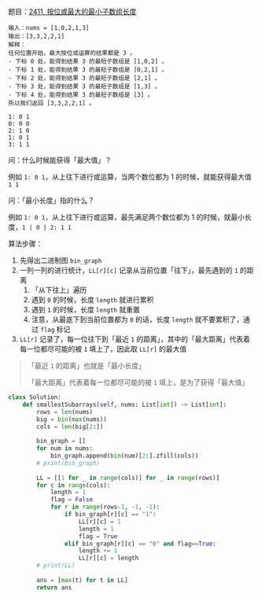题目：[2411. 按位或最大的最小子数组长度](https://leetcode.cn/problems/smallest-subarrays-with-maximum-bitwise-or/)

```
输入：nums = [1,0,2,1,3]
输出：[3,3,2,2,1]
解释：
任何位置开始，最大按位或运算的结果都是 3 。
- 下标 0 处，能得到结果 3 的最短子数组是 [1,0,2] 。
- 下标 1 处，能得到结果 3 的最短子数组是 [0,2,1] 。
- 下标 2 处，能得到结果 3 的最短子数组是 [2,1] 。
- 下标 3 处，能得到结果 3 的最短子数组是 [1,3] 。
- 下标 4 处，能得到结果 3 的最短子数组是 [3] 。
所以我们返回 [3,3,2,2,1] 。
```



```
1: 0 1
0: 0 0
2: 1 0
1: 0 1
3: 1 1
```

问：什么时候能获得「最大值」？

例如 `1: 0 1`，从上往下进行或运算，当两个数位都为 1 的时候，就能获得最大值 `1 1`

问：「最小长度」指的什么？

例如 `1: 0 1`，从上往下进行或运算，最先满足两个数位都为 1 的时候，就最小长度，`1 | 0 | 2: 1 1`

算法步骤：

1. 先得出二进制图 `bin_graph`
2. 一列一列的进行统计，`LL[r][c]` 记录从当前位置「往下」，最先遇到的 `1` 的距离
    1. 「从下往上」遍历
    2. 遇到 `0` 的时候，长度 `length` 就进行累积
    3. 遇到 `1` 的时候，长度 `length` 就重置
    4. 注意，从最底下到当前位置都为 `0` 的话，长度 `length` 就不要累积了，通过 `flag` 标记
3. `LL[r]` 记录了，每一位往下到「最近 `1` 的距离」，其中的「最大距离」代表着每一位都尽可能的被 `1` 填上了，因此取 `LL[r]` 的最大值

> 「最近 `1` 的距离」也就是「最小长度」
>
> 「最大距离」代表着每一位都尽可能的被 `1` 填上，是为了获得「最大值」

```python
class Solution:
    def smallestSubarrays(self, nums: List[int]) -> List[int]:
        rows = len(nums)
        big = bin(max(nums))
        cols = len(big[2:])
        
        bin_graph = []
        for num in nums:
            bin_graph.append(bin(num)[2:].zfill(cols))
        # print(bin_graph)
        
        LL = [[1 for _ in range(cols)] for _ in range(rows)]
        for c in range(cols):
            length = 1
            flag = False
            for r in range(rows-1, -1, -1):
                if bin_graph[r][c] == "1":
                    LL[r][c] = 1
                    length = 1
                    flag = True
                elif bin_graph[r][c] == "0" and flag==True:
                    length += 1
                    LL[r][c] = length
        # print(LL)
        
        ans = [max(t) for t in LL]
        return ans
        
```

